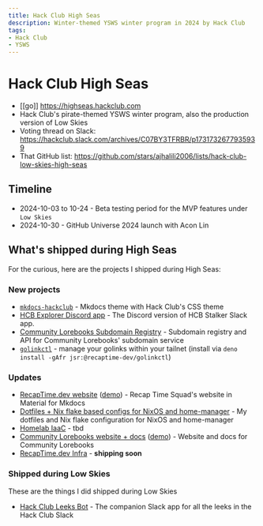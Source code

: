 ```yaml
---
title: Hack Club High Seas
description: Winter-themed YSWS winter program in 2024 by Hack Club
tags:
- Hack Club
- YSWS
---
```


# Hack Club High Seas

* [[go]] https://highseas.hackclub.com
* Hack Club's pirate-themed YSWS winter program, also the production version of Low Skies
* Voting thread on Slack: https://hackclub.slack.com/archives/C07BY3TFRBR/p1731732677935939
* That GitHub list: https://github.com/stars/ajhalili2006/lists/hack-club-low-skies-high-seas

## Timeline

* 2024-10-03 to 10-24 - Beta testing period for the MVP features under `Low Skies`
* 2024-10-30 - GitHub Universe 2024 launch with Acon Lin

## What's shipped during High Seas

For the curious, here are the projects I shipped during High Seas:

### New projects

* [`mkdocs-hackclub`](https://hackclub.mkdocs.lorebooks.wiki) - Mkdocs theme with Hack Club's CSS theme
* [HCB Explorer Discord app](https://github.com/recaptime-dev/hcb-explorer-discord) - The Discord version of HCB Stalker Slack app.
* [Community Lorebooks Subdomain Registry](https://github.com/lorebooks-wiki/registry) - Subdomain registry and API for Community Lorebooks' subdomain service
* [`golinkctl`](https://github.com/recaptime-dev/golinkctl) - manage your golinks within your tailnet (install via `deno install -gAfr jsr:@recaptime-dev/golinkctl`)

### Updates

* [RecapTime.dev website](https://github.com/recaptime-dev/website) ([demo](https://recaptime.dev)) - Recap Time Squad's website in Material for Mkdocs
* [Dotfiles + Nix flake based configs for NixOS and home-manager](https://github.com/andreijiroh-dev/nixops-config) - My dotfiles and Nix flake configuration for NixOS and home-manager
* [Homelab IaaC](https://github.com/andreijiroh-dev/infraops) - tbd
* [Community Lorebooks website + docs](https://github.com/lorebooks-wiki/homepage) ([demo](https://lorebooks.wiki)) - Website and docs for Community Lorebooks
* [RecapTime.dev Infra](https://github.com/recaptime-dev/infraops) - **shipping soon**

### Shipped during Low Skies

These are the things I did shipped during Low Skies

* [Hack Club Leeks Bot](https://github.com/recaptime-dev/hackclub-leeksbot) - The companion Slack app for all the leeks in the Hack Club Slack
